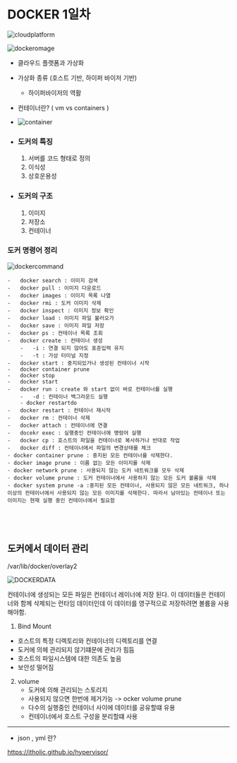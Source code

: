 # DOCKER 1일차


![cloudplatform](https://img1.daumcdn.net/thumb/R720x0.q80/?scode=mtistory2&fname=http%3A%2F%2Fcfile22.uf.tistory.com%2Fimage%2F9997B33E5D87252D1E1A5B)



![dockeromage](https://media.vlpt.us/post-images/kameals/bc8ff850-3837-11ea-ba70-85c443269637/1ovRuAuqPf4r2xpiWh71rUg.png)


- 클라우드 플랫폼과 가상화 

- 가상화 종류 (호스트 기반, 하이퍼 바이저 기반)
  - 하이퍼바이저의 역활

- 컨테이너란? ( vm vs containers )

- ![container](https://miro.medium.com/max/862/1*wOBkzBpi1Hl9Nr__Jszplg.png)

- ### 도커의 특징
  1.    서버를 코드 형태로 정의
  2.    이식성
  3.    상호운용성
   
- ### 도커의 구조
  1. 이미지
  2. 저장소
  3. 컨테이너

### 도커 명령어 정리
![dockercommand](https://kouzie.github.io/assets/2019/docker1.png)

```
-   docker search : 이미지 검색
-   docker pull : 이미지 다운로드 
-   docker images : 이미지 목록 나열
-   docker rmi : 도커 이미지 삭제
-   docker inspect : 이미지 정보 확인
-   docker load : 이미지 파일 불러오가
-   docker save : 이미지 파일 저장
-   docker ps : 컨테이너 목록 조회 
-   docker create : 컨테이너 생성
    -   -i : 연결 되지 않아도 표준입력 유지
    -   -t : 가상 터미널 지정
-   docker start : 중지되있거나 생성된 컨테이너 시작
-   docker container prune
-   docker stop
-   docker start 
-   docker run : create 와 start 없이 바로 컨테이너를 실행
    -   -d : 컨테이너 백그라운드 실행
    - docker restartdo
-   docker restart : 컨테이너 재시작
-   docker rm : 컨테이너 삭제 
-   docker attach : 컨테이너에 연결
-   docekr exec : 실행중인 컨테이너에 명렁어 실행
-   docker cp : 호스트의 파일을 컨테이너로 복사하거나 반대로 작업
-   docker diff : 컨테이너에서 파일의 변경상태를 체크
· docker container prune : 중지된 모든 컨테이너를 삭제한다.
· docker image prune : 이름 없는 모든 이미지를 삭제
· docker network prune : 사용되지 않는 도커 네트워크를 모두 삭제
· docker volume prune : 도커 컨테이너에서 사용하지 않는 모든 도커 볼륨을 삭제
· docker system prune -a :중지된 모든 컨테이너, 사용되지 않은 모든 네트워크, 하나 이상의 컨테이너에서 사용되지 않는 모든 이미지를 삭제한다. 따라서 남아있는 컨테이너 또는 이미지는 현재 실행 중인 컨테이너에서 필요함





```

## 도커에서 데이터 관리 

/var/lib/docker/overlay2

![DOCKERDATA](https://miro.medium.com/max/502/0*s0FGzALBYPez4hbP.png)

컨테이너에 생성되는 모든 파일은 컨테이너 레이너에 저장 된다.
이 데이터들은 컨테이너와 함께 삭제되는 런타임 데이터인데 이 데이터를 영구적으로 저장하려면 볼륨을 사용해야함.

1. Bind Mount 
  - 호스트의 특정 디렉토리와 컨테이너의 디렉토리를 연결
  - 도커에 의헤 관리되지 않기떄문에 관리가 힘듬
  - 호스트의 파일시스템에 대한 의존도 높음
  - 보안성 떨어짐
2. volume
   - 도커에 의해 관리되는 스토리지
   - 사용되지 않으면 한번에 제거가능 -> ocker volume prune
   - 다수의 실행중인 컨테이너 사이에 데이터를 공유할떄 유용
   - 컨테이너에서 호스트 구성을 분리할떄 사용





------------------------------------------------------
- json , yml 란?
  

https://itholic.github.io/hypervisor/ 